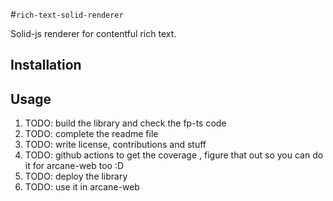 #`rich-text-solid-renderer`

Solid-js renderer for contentful rich text.

## Installation
## Usage


1. TODO: build the library and check the fp-ts code
2. TODO: complete the readme file
3. TODO: write license, contributions and stuff
4. TODO: github actions to get the coverage , figure that out so you can do it for arcane-web too :D
5. TODO: deploy the library
6. TODO: use it in arcane-web
